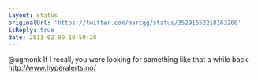 ```yaml
---
layout: status
originalUrl: 'https://twitter.com/marcgg/status/35291652218163200'
isReply: true
date: 2011-02-09 10:59:20
---
```


@ugmonk If I recall, you were looking for something like that a while back: http://www.hyperalerts.no/

